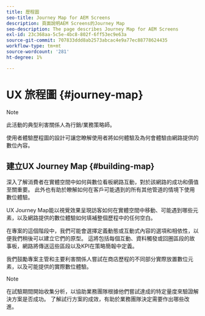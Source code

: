 ```yaml
---
title: 歷程圖
seo-title: Journey Map for AEM Screens
description: 頁面說明AEM Screens的Journey Map
seo-description: The page describes Journey Map for AEM Screens
exl-id: 23c368aa-5c5e-4bc8-802f-6ff53ec9e63a
source-git-commit: 707833ddd8ab2573abcac4e9a77ec88778624435
workflow-type: tm+mt
source-wordcount: '281'
ht-degree: 1%

---
```


# UX 旅程圖 {#journey-map}

>[!NOTE]
>
>此活動的典型利害關係人為行銷/業務策略師。

使用者體驗歷程圖的設計可讓您瞭解使用者將如何體驗及為何會體驗由網路提供的數位內容。

## 建立UX Journey Map {#building-map}

深入了解消費者在實體空間中如何與數位看板網路互動，對於該網路的成功和價值至關重要。 此外也有助於瞭解如何在客戶可能遇到的所有其他管道的情境下使用數位體驗。

UX Journey Map能以視覺效果呈現訪客如何在實體空間中移動、可能遇到哪些元素，以及網路提供的數位體驗如何填補整個歷程中的任何空白。

在專案的這個階段中，我們可能會選擇定義動態或互動式內容的選項和相依性，以便我們稍後可以建立它們的原型。 這將包括每個互動、資料觸發或回圈區段的故事板，網路將傳送這些區段以及KPI在策略簡報中定義。

我們鼓勵專案主管和主要利害關係人嘗試在商店歷程的不同部分實際放置數位元素，以及可能提供的實際數位體驗。

>[!NOTE]
> 在試驗期間開始收集分析，以協助業務團隊根據他們嘗試達成的特定量度來驗證解決方案是否成功。 了解試行方案的成效，有助於業務團隊決定需要作出哪些改進。

